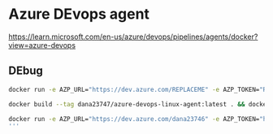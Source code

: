 # Azure DEvops agent

<https://learn.microsoft.com/en-us/azure/devops/pipelines/agents/docker?view=azure-devops>

## DEbug

```bash
docker run -e AZP_URL="https://dev.azure.com/REPLACEME" -e AZP_TOKEN="REPLACEME" -e AZP_POOL="k3s pool" dana23747/azure-devops-linux-agent:latest

docker build --tag dana23747/azure-devops-linux-agent:latest . && docker push dana23747/azure-devops-linux-agent:latest

docker run -e AZP_URL="https://dev.azure.com/dana23746" -e AZP_TOKEN="h26htigstghqw3wdjibg7anlw6qz2mhfd4k66to66jsheftwu72a" -e AZP_POOL="k3s pool" dana23747/azure-devops-linux-agent:latest
'''